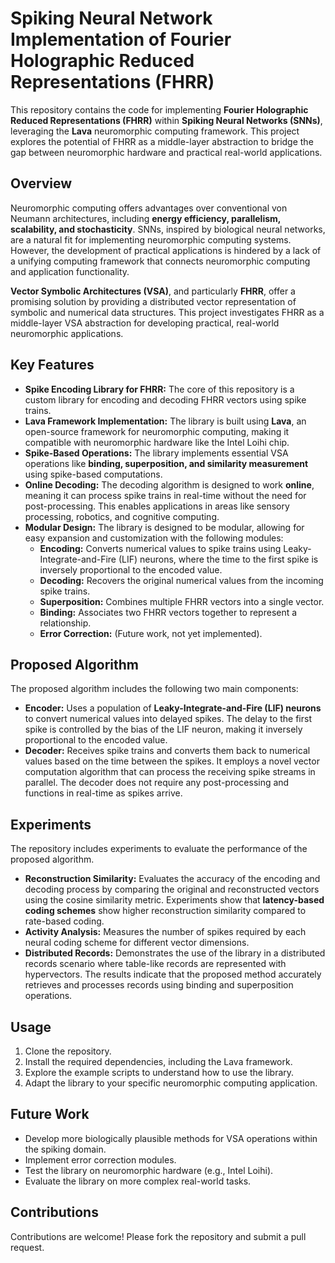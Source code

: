 # Spiking Neural Network Implementation of Fourier Holographic Reduced Representations (FHRR)

This repository contains the code for implementing **Fourier Holographic Reduced Representations (FHRR)** within **Spiking Neural Networks (SNNs)**, leveraging the **Lava** neuromorphic computing framework. This project explores the potential of FHRR as a middle-layer abstraction to bridge the gap between neuromorphic hardware and practical real-world applications.

## Overview

Neuromorphic computing offers advantages over conventional von Neumann architectures, including **energy efficiency, parallelism, scalability, and stochasticity**. SNNs, inspired by biological neural networks, are a natural fit for implementing neuromorphic computing systems. However, the development of practical applications is hindered by a lack of a unifying computing framework that connects neuromorphic computing and application functionality.

**Vector Symbolic Architectures (VSA)**, and particularly **FHRR**, offer a promising solution by providing a distributed vector representation of symbolic and numerical data structures. This project investigates FHRR as a middle-layer VSA abstraction for developing practical, real-world neuromorphic applications.

## Key Features

*   **Spike Encoding Library for FHRR:** The core of this repository is a custom library for encoding and decoding FHRR vectors using spike trains.
*   **Lava Framework Implementation:** The library is built using **Lava**, an open-source framework for neuromorphic computing, making it compatible with neuromorphic hardware like the Intel Loihi chip.
*   **Spike-Based Operations:** The library implements essential VSA operations like **binding, superposition, and similarity measurement** using spike-based computations.
*  **Online Decoding:** The decoding algorithm is designed to work **online**, meaning it can process spike trains in real-time without the need for post-processing. This enables applications in areas like sensory processing, robotics, and cognitive computing.
*   **Modular Design:** The library is designed to be modular, allowing for easy expansion and customization with the following modules:
    *   **Encoding:** Converts numerical values to spike trains using Leaky-Integrate-and-Fire (LIF) neurons, where the time to the first spike is inversely proportional to the encoded value.
    *   **Decoding:** Recovers the original numerical values from the incoming spike trains.
    *   **Superposition:** Combines multiple FHRR vectors into a single vector.
    *   **Binding:** Associates two FHRR vectors together to represent a relationship.
    *  **Error Correction:**  (Future work, not yet implemented).

## Proposed Algorithm

The proposed algorithm includes the following two main components:

*   **Encoder:** Uses a population of **Leaky-Integrate-and-Fire (LIF) neurons** to convert numerical values into delayed spikes. The delay to the first spike is controlled by the bias of the LIF neuron, making it inversely proportional to the encoded value.
*   **Decoder:** Receives spike trains and converts them back to numerical values based on the time between the spikes. It employs a novel vector computation algorithm that can process the receiving spike streams in parallel. The decoder does not require any post-processing and functions in real-time as spikes arrive.

## Experiments

The repository includes experiments to evaluate the performance of the proposed algorithm.

*   **Reconstruction Similarity:** Evaluates the accuracy of the encoding and decoding process by comparing the original and reconstructed vectors using the cosine similarity metric. Experiments show that **latency-based coding schemes** show higher reconstruction similarity compared to rate-based coding.
*   **Activity Analysis:** Measures the number of spikes required by each neural coding scheme for different vector dimensions.
*   **Distributed Records:** Demonstrates the use of the library in a distributed records scenario where table-like records are represented with hypervectors. The results indicate that the proposed method accurately retrieves and processes records using binding and superposition operations.

## Usage

1.  Clone the repository.
2.  Install the required dependencies, including the Lava framework.
3.  Explore the example scripts to understand how to use the library.
4.  Adapt the library to your specific neuromorphic computing application.

## Future Work

*   Develop more biologically plausible methods for VSA operations within the spiking domain.
*   Implement error correction modules.
*   Test the library on neuromorphic hardware (e.g., Intel Loihi).
*   Evaluate the library on more complex real-world tasks.

##  Contributions
Contributions are welcome! Please fork the repository and submit a pull request.
